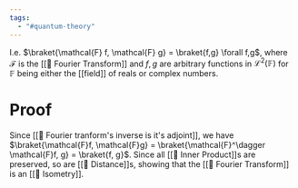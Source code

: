 ```yaml
---
tags:
  - "#quantum-theory"
---
```

I.e. $\braket{\mathcal{F} f, \mathcal{F} g} = \braket{f,g} \forall f,g$, where $\mathcal{F}$ is the [[📘 Fourier Transform]] and $f,g$ are arbitrary functions in $\mathcal{L}^2(\mathbb{F})$ for $\mathbb{F}$ being either the [[field]] of reals or complex numbers.

# Proof

Since [[📗 Fourier tranform's inverse is it's adjoint]], we have $\braket{\mathcal{F}f, \mathcal{F}g} = \braket{\mathcal{F}^\dagger \mathcal{F}f, g} = \braket{f, g}$. Since all [[📘 Inner Product]]s are preserved, so are [[📘 Distance]]s, showing that the [[📘 Fourier Transform]] is an [[📘 Isometry]].